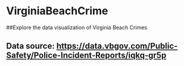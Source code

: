 # VirginiaBeachCrime

##Explore the data visualization of Virginia Beach Crimes 

## Data source: https://data.vbgov.com/Public-Safety/Police-Incident-Reports/iqkq-gr5p